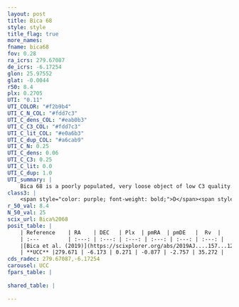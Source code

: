 ```yaml
---
layout: post
title: Bica 68
style: style
title_flag: true
more_names: 
fname: bica68
fov: 0.28
ra_icrs: 279.67087
de_icrs: -6.17254
glon: 25.97552
glat: -0.0044
r50: 8.4
plx: 0.2705
UTI: "0.11"
UTI_COLOR: "#f2b9b4"
UTI_C_N_COL: "#fdd7c3"
UTI_C_dens_COL: "#eab0b3"
UTI_C_C3_COL: "#fdd7c3"
UTI_C_lit_COL: "#e0a6b3"
UTI_C_dup_COL: "#a6cab9"
UTI_C_N: 0.25
UTI_C_dens: 0.06
UTI_C_C3: 0.25
UTI_C_lit: 0.0
UTI_C_dup: 1.0
UTI_summary: |
    Bica 68 is a poorly populated, very loose object of low C3 quality. It is rarely studied in the literature, with no articles listed in the last 6 years.
class3: |
    <span style="color: purple; font-weight: bold;">D</span><span style="color: #FFC300; font-weight: bold;">B</span>
r_50_val: 8.4
N_50_val: 25
scix_url: Bica%2068
posit_table: |
    | Reference    | RA    | DEC   | Plx  | pmRA  | pmDE   |  Rv  |
    | :---         | :---: | :---: | :---: | :---: | :---: | :---: |
    |[Bica et al. (2019)](https://scixplorer.org/abs/2019AJ....157...12B) | 279.642 | -6.099 | -- | -- | -- | -- |
    | **UCC** |279.671 | -6.173 | 0.271 | -0.877 | -2.757 | 35.272 | 
cds_radec: 279.67087,-6.17254
carousel: UCC
fpars_table: |
    
shared_table: |
    
---
```

